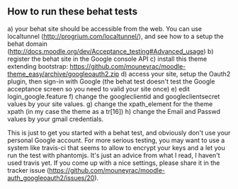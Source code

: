 How to run these behat tests
----------------------------
a) your behat site should be accessible from the web. You can use localtunnel (http://progrium.com/localtunnel/),
   and see how to a setup the behat domain (http://docs.moodle.org/dev/Acceptance_testing#Advanced_usage)
b) register the behat site in the Google console API
c) install this theme extending bootstrap: https://github.com/mouneyrac/moodle-theme_easy/archive/googleoauth2.zip
d) access your site, setup the Oauth2 plugin, then sign-in with Google
   (the behat test doesn't test the Google acceptance screen so you need to valid your site once)
e) edit login_google.feature
f) change the googleclientid and googleclientsecret values by your site values.
g) change the xpath_element for the theme xpath (in my case the theme as a tr[16])
h) change the Email and Passwd values by your gmail credentials.

This is just to get you started with a behat test, and obviously don't use your personal Google account.
For more serious testing, you may want to use a system like travis-ci that seems to allow to encrypt your keys
and a let you run the test with phantomjs. It's just an advice from what I read, I haven't used travis yet.
If you come up with a nice settings, please share it in the tracker issue (https://github.com/mouneyrac/moodle-auth_googleoauth2/issues/20).
